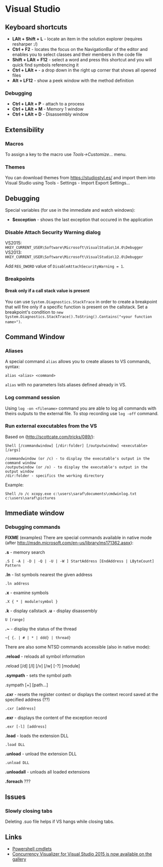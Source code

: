 Visual Studio
=============

Keyboard shortcuts
------------------

- **LAlt + Shift + L** - locate an item in the solution explorer (requires resharper :/)
- **Ctrl + F2** - locates the focus on the NavigationBar of the editor and enables you to select classes and their members in the code file
- **Shift + LAlt + F12** - select a word and press this shortcut and you will quick find symbols referencing it
- **Ctrl + LAlt + <down>** - a drop down in the right up corner that shows all opened files
- **Alt + LF12** - show a peek window with the method definition

### Debugging ###

- **Ctrl + LAlt + P** - attach to a process
- **Ctrl + LAlt + M** - Memory 1 window
- **Ctrl + LAlt + D** - Disassembly window

Extensibility
-------------

### Macros

To assign a key to the macro use _Tools->Customize..._ menu.

### Themes ###

You can download themes from <https://studiostyl.es/> and import them into Visual Studio using Tools - Settings - Import Export Settings...

Debugging
---------

Special variables (for use in the immediate and watch windows):

 - **$exception** - shows the last exception that occured in the application

### Disable Attach Security Warning dialog ###

VS2015: `HKEY_CURRENT_USER\Software\Microsoft\VisualStudio\14.0\Debugger`
VS2013: `HKEY_CURRENT_USER\Software\Microsoft\VisualStudio\12.0\Debugger`

Add `REG_DWORD` value of `DisableAttachSecurityWarning = 1`.

### Breakpoints ###

#### Break only if a call stack value is present ####

You can use `System.Diagnostics.StackTrace` in order to create a breakpoint that will fire only if a specific function is present on the callstack. Set a breakpoint's condition to `new System.Diagnostics.StackTrace().ToString().Contains("<your function name>")`.

Command Window
--------------

### Aliases ###

A special command `alias` allows you to create aliases to VS commands, syntax:

    alias <alias> <command>

`alias` with no parameters lists aliases defined already in VS.

### Log command session ###

Using `log -on <filename>` command you are able to log all commands with theirs outputs to the external file. To stop recording use `log -off` command.

### Run external executables from the VS ###

Based on (<http://scottcate.com/tricks/089/>):

    Shell [/commandwindow] [/dir:folder] [/outputwindow] <executable> [/args]

    /commandwindow (or /c) - to display the executable's output in the command window
    /outputwindow (or /o) - to display the executable's output in the output window
    /dir:folder - specifics the working directory

Example:

    Shell /o /c xcopy.exe c:\users\saraf\documents\cmdwinlog.txt c:\users\saraf\pictures

Immediate window
----------------

### Debugging commands ###

**FIXME** (examples)
There are special commands available in native mode (after <http://msdn.microsoft.com/en-us/library/ms171362.aspx>):

**.s** - memory search

    .S [ -A | -D | -Q | -U | -W ] StartAddress [EndAddress | LByteCount] Pattern

**.ln** - list symbols nearest the given address

    .ln address

**.x** - examine symbols

    .X { * | module!symbol }

**.k** - display callstack
**.u** - display disassembly

    U [range]

**.~** - display the status of the thread

    ~{ {. | # | * | ddd} | thread}

There are also some NTSD commands accessible (also in native mode):

**.reload** - reloads all symbol information

   .reload [/d] [/l] [/v] [/w] [-?] [module]

**.sympath** - sets the symbol path

  .sympath [+] [path...]

**.cxr** - resets the register context or displays the context record saved at the specified address (??)

    .cxr [address]

**.exr** - displays the content of the exception record

    .exr [-l] [address]

**.load** - loads the extension DLL

    .load DLL

**.unload** - unload the extension DLL

    .unload DLL

**.unloadall** - unloads all loaded extensions

**.foreach** ???

Issues
------

### Slowly closing tabs ###

Deleting .suo file helps if VS hangs while closing tabs.

Links
-----

- [Powershell cmdlets](http://www.wintellect.com/CS/blogs/jrobbins/archive/2012/03/30/using-nuget-powershell-to-replace-missing-macros-in-dev-11.aspx)
- [Concurrency Visualizer for Visual Studio 2015 is now available on the gallery](http://blogs.msdn.com/b/visualstudioalm/archive/2015/09/18/concurrency-visualizer-for-visual-studio-2015-is-now-available-on-the-gallery.aspx)
